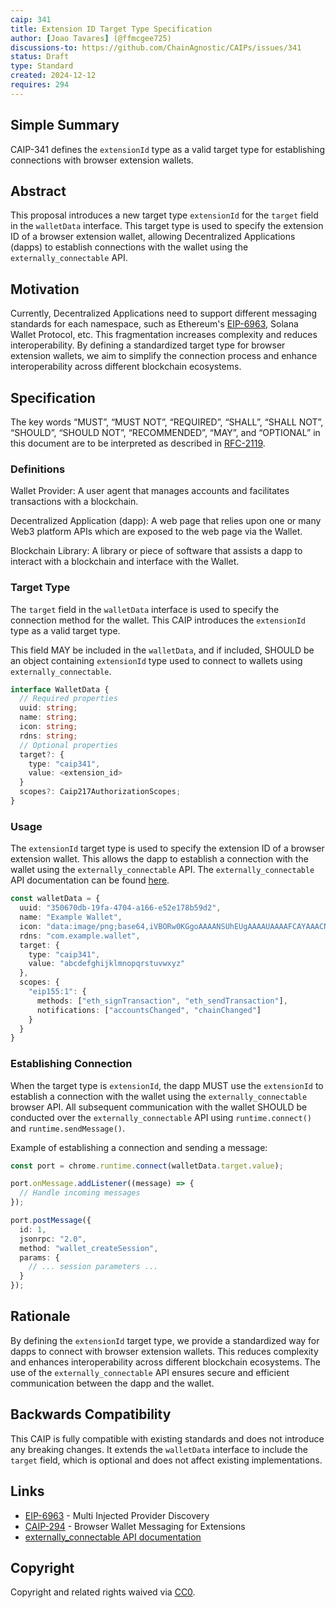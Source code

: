```yaml
---
caip: 341
title: Extension ID Target Type Specification
author: [Joao Tavares] (@ffmcgee725)
discussions-to: https://github.com/ChainAgnostic/CAIPs/issues/341
status: Draft
type: Standard
created: 2024-12-12
requires: 294
---
```


## Simple Summary

CAIP-341 defines the `extensionId` type as a valid target type for establishing connections with browser extension wallets.

## Abstract

This proposal introduces a new target type `extensionId` for the `target` field in the `walletData` interface. This target type is used to specify the extension ID of a browser extension wallet, allowing Decentralized Applications (dapps) to establish connections with the wallet using the `externally_connectable` API.

## Motivation

Currently, Decentralized Applications need to support different messaging standards for each namespace, such as Ethereum's [EIP-6963](https://eips.ethereum.org/EIPS/eip-6963), Solana Wallet Protocol, etc. This fragmentation increases complexity and reduces interoperability. By defining a standardized target type for browser extension wallets, we aim to simplify the connection process and enhance interoperability across different blockchain ecosystems.

## Specification

The key words “MUST”, “MUST NOT”, “REQUIRED”, “SHALL”, “SHALL NOT”, “SHOULD”, “SHOULD NOT”, “RECOMMENDED”, “MAY”, and “OPTIONAL” in this document are to be interpreted as described in [RFC-2119](https://www.rfc-editor.org/rfc/rfc2119).

### Definitions

Wallet Provider: A user agent that manages accounts and facilitates transactions with a blockchain.

Decentralized Application (dapp): A web page that relies upon one or many Web3 platform APIs which are exposed to the web page via the Wallet.

Blockchain Library: A library or piece of software that assists a dapp to interact with a blockchain and interface with the Wallet.

### Target Type

The `target` field in the `walletData` interface is used to specify the connection method for the wallet. This CAIP introduces the `extensionId` type as a valid target type.

This field MAY be included in the `walletData`, and if included, SHOULD be an object containing `extensionId` type used to connect to wallets using `externally_connectable`.

```typescript
interface WalletData {
  // Required properties
  uuid: string;
  name: string;
  icon: string;
  rdns: string;
  // Optional properties
  target?: {
    type: "caip341",
    value: <extension_id>
  }
  scopes?: Caip217AuthorizationScopes;
}
```

### Usage

The `extensionId` target type is used to specify the extension ID of a browser extension wallet. This allows the dapp to establish a connection with the wallet using the `externally_connectable` API. The `externally_connectable` API documentation can be found [here](https://developer.chrome.com/docs/extensions/reference/manifest/externally-connectable).

```ts
const walletData = {
  uuid: "350670db-19fa-4704-a166-e52e178b59d2",
  name: "Example Wallet",
  icon: "data:image/png;base64,iVBORw0KGgoAAAANSUhEUgAAAAUAAAAFCAYAAACNbyblAAAAHElEQVQI12P4//8/w38GIAXDIBKE0DHxgljNBAAO9TXL0Y4OHwAAAABJRU5ErkJggg==",
  rdns: "com.example.wallet",
  target: {
    type: "caip341",
    value: "abcdefghijklmnopqrstuvwxyz"
  },
  scopes: {
    "eip155:1": {
      methods: ["eth_signTransaction", "eth_sendTransaction"],
      notifications: ["accountsChanged", "chainChanged"]
    }
  }
}
```

### Establishing Connection

When the target type is `extensionId`, the dapp MUST use the `extensionId` to establish a connection with the wallet using the `externally_connectable` browser API. All subsequent communication with the wallet SHOULD be conducted over the `externally_connectable` API using `runtime.connect()` and `runtime.sendMessage()`.

Example of establishing a connection and sending a message:

```ts
const port = chrome.runtime.connect(walletData.target.value);

port.onMessage.addListener((message) => {
  // Handle incoming messages
});

port.postMessage({
  id: 1,
  jsonrpc: "2.0",
  method: "wallet_createSession",
  params: {
    // ... session parameters ...
  }
});
```

## Rationale

By defining the `extensionId` target type, we provide a standardized way for dapps to connect with browser extension wallets. This reduces complexity and enhances interoperability across different blockchain ecosystems. The use of the `externally_connectable` API ensures secure and efficient communication between the dapp and the wallet.

## Backwards Compatibility

This CAIP is fully compatible with existing standards and does not introduce any breaking changes. It extends the `walletData` interface to include the `target` field, which is optional and does not affect existing implementations.

## Links

- [EIP-6963](https://eips.ethereum.org/EIPS/eip-6963) - Multi Injected Provider Discovery
- [CAIP-294](https://chainagnostic.org/CAIPs/caip-294) - Browser Wallet Messaging for Extensions
- [externally_connectable API documentation](https://developer.chrome.com/docs/extensions/reference/manifest/externally-connectable)

## Copyright
Copyright and related rights waived via [CC0](../LICENSE).
